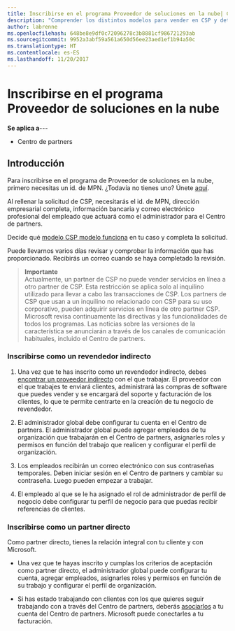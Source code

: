 ```yaml
---
title: Inscribirse en el programa Proveedor de soluciones en la nube| Centro de partners
description: "Comprender los distintos modelos para vender en CSP y determinar qué funciona mejor con tu negocio"
author: labrenne
ms.openlocfilehash: 648be8e9df0c72096278c3b8881cf986721293ab
ms.sourcegitcommit: 9952a3abf59a561a650d56ee23aed1ef1b94a50c
ms.translationtype: HT
ms.contentlocale: es-ES
ms.lasthandoff: 11/20/2017
---
```

# <a name="enroll-in-the-cloud-solution-provider-program"></a>Inscribirse en el programa Proveedor de soluciones en la nube

**Se aplica a**---

-  Centro de partners


## <a name="get-started"></a>Introducción

Para inscribirse en el programa de Proveedor de soluciones en la nube, primero necesitas un id. de MPN. ¿Todavía no tienes uno? Únete [aquí](https://epe.mspartner.microsoft.com/EPE/portal/en-US?partnerid=).

Al rellenar la solicitud de CSP, necesitarás el id. de MPN, dirección empresarial completa, información bancaria y correo electrónico profesional del empleado que actuará como el administrador para el Centro de partners.

Decide qué [modelo CSP modelo funciona](http://partner-l1.microsoft.com/cloud-solution-provider-direct-or-indirect.html?ocid=cx-pcprograms-cspprogram-tellusmorebusiness) en tu caso y completa la solicitud. 

Puede llevarnos varios días revisar y comprobar la información que has proporcionado. Recibirás un correo cuando se haya completado la revisión.

>**Importante**<br> Actualmente, un partner de CSP no puede vender servicios en línea a otro partner de CSP. Esta restricción se aplica solo al inquilino utilizado para llevar a cabo las transacciones de CSP. Los partners de CSP que usan a un inquilino no relacionado con CSP para su uso corporativo, pueden adquirir servicios en línea de otro partner CSP. Microsoft revisa continuamente las directivas y las funcionalidades de todos los programas. Las noticias sobre las versiones de la característica se anunciarán a través de los canales de comunicación habituales, incluido el Centro de partners.

### <a name="enroll-as-an-indirect-reseller"></a>Inscribirse como un revendedor indirecto

1. Una vez que te has inscrito como un revendedor indirecto, debes [encontrar un proveedor indirecto](https://partnercenter.microsoft.com/partner/find-a-provider) con el que trabajar. El proveedor con el que trabajes te enviará clientes, administrará las compras de software que puedes vender y se encargará del soporte y facturación de los clientes, lo que te permite centrarte en la creación de tu negocio de revendedor.

2. El administrador global debe configurar tu cuenta en el Centro de partners. El administrador global puede agregar empleados de tu organización que trabajarán en el Centro de partners, asignarles roles y permisos en función del trabajo que realicen y configurar el perfil de organización.

3. Los empleados recibirán un correo electrónico con sus contraseñas temporales. Deben iniciar sesión en el Centro de partners y cambiar su contraseña. Luego pueden empezar a trabajar.

4. El empleado al que se le ha asignado el rol de administrador de perfil de negocio debe configurar tu perfil de negocio para que puedas recibir referencias de clientes.

### <a name="enroll-as-a-direct-partner"></a>Inscribirse como un partner directo

Como partner directo, tienes la relación integral con tu cliente y con Microsoft.

- Una vez que te hayas inscrito y cumplas los criterios de aceptación como partner directo, el administrador global puede configurar tu cuenta, agregar empleados, asignarles roles y permisos en función de su trabajo y configurar el perfil de organización. 

- Si has estado trabajando con clientes con los que quieres seguir trabajando con a través del Centro de partners, deberás [asociarlos](request-a-relationship-with-a-customer.md) a tu cuenta del Centro de partners.  Microsoft puede conectarles a tu facturación. 






